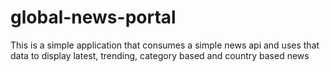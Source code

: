 # global-news-portal
This is a simple application that consumes a simple news api and uses that data to display latest, trending, category based and country based news
